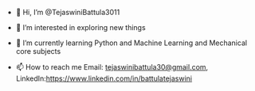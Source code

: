 - 👋 Hi, I’m @TejaswiniBattula3011
- 👀 I’m interested in exploring new things
- 🌱 I’m currently learning Python and Machine Learning and Mechanical core subjects
  
- 📫 How to reach me Email: tejaswinibattula30@gmail.com, LinkedIn:https://www.linkedin.com/in/battulatejaswini
  

<!---
TejaswiniBattula3011/TejaswiniBattula3011 is a ✨ special ✨ repository because its `README.md` (this file) appears on your GitHub profile.
You can click the Preview link to take a look at your changes.
--->
